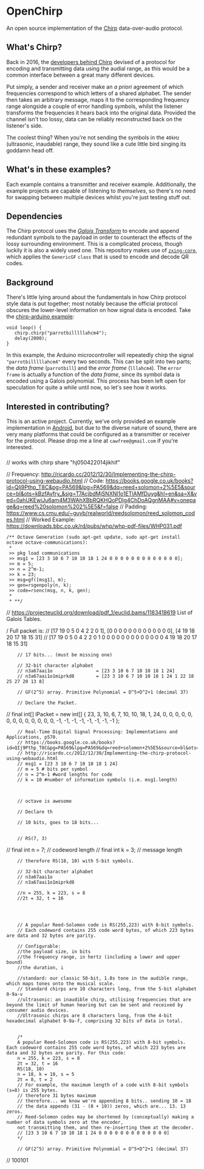 # OpenChirp
An open source implementation of the [Chirp](chirp.io) data-over-audio protocol.

## What's Chirp?
Back in 2016, the [developers behind Chirp](https://www.chirp.io/about) devised of a protocol for encoding and transmitting data using the audial range, as this would be a common interface between a great many different devices. 

Put simply, a sender and receiver make an _a priori_ agreement of which frequencies correspond to which letters of a shared alphabet. The sender then takes an arbitrary message, maps it to the corresponding frequency range alongside a couple of error handling symbols, whilst the listener transforms the frequencies it hears back into the original data. Provided the channel isn't too lossy, data can be reliably reconstructed back on the listener's side. 

The coolest thing? When you're not sending the symbols in the `40kHz` (ultrasonic, inaudable) range, they sound like a cute little bird singing its goddamn head off.

## What's in these examples?
Each example contains a transmitter and receiver example. Additionally, the example projects are capable of listening to _themselves_, so there's no need for swapping between multiple devices whilst you're just testing stuff out.

## Dependencies
The Chirp protocol uses the [_Galois Transform_](https://en.wikipedia.org/wiki/Galois_theory) to encode and append redundant symbols to the payload in order to counteract the effects of the lossy surrounding environment. This is a complicated process, though luckily it is also a widely used one. This repository makes use of [`zxing-core`](https://github.com/zxing/zxing), which applies the `GenericGF` `class` that is used to encode and decode QR codes.

## Background
There's little lying around about the fundamentals in how Chirp protocol style data is put together; most notably because the official protocol obscures the lower-level information on how signal data is encoded. Take the [chirp-arduino example](https://github.com/chirp/chirp-arduino):

```
void loop() {
   chirp.chirp("parrotbilllllahcm4");
   delay(2000);
}
```
In this example, the Arduino microcontroller will repeatedly chirp the signal `"parrotbilllllahcm4"` every two seconds. This can be split into two parts; the _data frame_ (`parrotbill`) and the _error frame_ (`lllahcm4`). The `error frame` is actually a function of the _data frame_, since its symbol data is encoded using a Galois polynomial. This process has been left open for speculation for quite a while until now, so let's see how it works.

## Interested in contributing?
This is an active project. Currently, we've only provided an example implementation in [Android](https://github.com/Cawfree/OpenChirp/tree/master/android), but due to the diverse nature of sound, there are very many platforms that could be configured as a transmitter or receiver for the protocol. Please drop me a line at `cawfree@gmail.com` if you're interested.

###

// works with chirp share
"hj050422014jikhif"

// Frequency: http://ricardo.cc/2012/12/30/Implementing-the-chirp-protocol-using-webaudio.html
    // Code: https://books.google.co.uk/books?id=QIj9Pthp_T8C&pg=PA569&lpg=PA569&dq=reed+solomon+2%5E5&source=bl&ots=kBzfAyfry_&sig=T7AcjbdMjSNXNl1o1ETlAMfDuyg&hl=en&sa=X&ved=0ahUKEwiJu6am4M3WAhXBbRQKHQoPDIg4ChDoAQgnMAA#v=onepage&q=reed%20solomon%202%5E5&f=false
    // Padding: https://www.cs.cmu.edu/~guyb/realworld/reedsolomon/reed_solomon_codes.html
// Worked Example: https://downloads.bbc.co.uk/rd/pubs/whp/whp-pdf-files/WHP031.pdf


    /** Octave Generation (sudo apt-get update, sudo apt-get install octave octave-communications):
     *
     >> pkg load communications
     >> msg1 = [23 3 10 6 7 10 10 18 1 24 0 0 0 0 0 0 0 0 0 0 0 0 0];
     >> m = 5;
     >> n = 2^m-1;
     >> k = 23;
     >> msg=gf([msg1], m);
     >> gen=rsgenpoly(n, k);
     >> code=rsenc(msg, n, k, gen);
     *
     * **/

// https://projecteuclid.org/download/pdf_1/euclid.bams/1183418619 List of Galois Tables.

/ Full packet is:
        // [17 19 0 5 0 4 2 2 0 1], [0 0 0 0 0 0 0 0 0 0 0 0 0], [4 19 18 20 17 18 15 31]
        // [17 19 0 5 0 4 2 2 0 1    0 0 0 0 0 0 0 0 0 0 0 0 0    4 19 18 20 17 18 15 31]


        // 17 bits... (must be missing one)

        // 32-bit character alphabet
        // n3a67aai1o                = [23 3 10 6 7 10 10 18 1 24]
        // n3a67aai1o1miprkd8        = [23 3 10 6 7 10 10 18 1 24 1 22 18 25 27 20 13 8]

        // GF(2^5) array. Primitive Polynomial = D^5+D^2+1 (decimal 37)

        // Declare the Packet.
//        final int[]              lPacket             = new int[] { 23, 3, 10, 6, 7, 10, 10, 18, 1, 24, 0, 0, 0, 0, 0, 0, 0, 0, 0, 0, 0, 0, 0, -1, -1, -1, -1, -1, -1, -1, -1 };





        // Real-Time Digital Signal Processing: Implementations and Applications, p570.
        // https://books.google.co.uk/books?id=QIj9Pthp_T8C&pg=PA569&lpg=PA569&dq=reed+solomon+2%5E5&source=bl&ots=kBzfAyfry_&sig=T7AcjbdMjSNXNl1o1ETlAMfDuyg&hl=en&sa=X&ved=0ahUKEwiJu6am4M3WAhXBbRQKHQoPDIg4ChDoAQgnMAA#v=onepage&q=reed%20solomon%202%5E5&f=false
        // http://ricardo.cc/2012/12/30/Implementing-the-chirp-protocol-using-webaudio.html
        // msg1 = [23 3 10 6 7 10 10 18 1 24]
        // m = 5 # bits per symbol
        // n = 2^m-1 #word lengths for code
        // k = 10 #number of information symbols (i.e. msg1.length)



        // octave is awesome

        // Declare th

        // 10 bits, goes to 18 bits...


        // RS(7, 3)
//        final int n = 7; // codeword length
//        final int k = 3; // message length

        // therefore RS(18, 10) with 5-bit symbols.

        // 32-bit character alphabet
        // n3a67aai1o
        // n3a67aai1o1miprkd8

        //n = 255, k = 223, s = 8
        //2t = 32, t = 16




        // A popular Reed-Solomon code is RS(255,223) with 8-bit symbols.
        // Each codeword contains 255 code word bytes, of which 223 bytes are data and 32 bytes are parity.

        // Configurable:
        //the payload size, in bits
        //the frequency range, in hertz (including a lower and upper bound)
        //the duration, i

        //standard: our classic 50-bit, 1.8s tone in the audible range, which maps tones onto the musical scale.
        // Standard chirps are 10 characters long, from the 5-bit alphabet 0-9a-v
        //ultrasonic: an inaudible chirp, utilising frequencies that are beyond the limit of human hearing but can be sent and received by consumer audio devices.
        //Ultrasonic chirps are 8 characters long, from the 4-bit hexadecimal alphabet 0-9a-f, comprising 32 bits of data in total.


        /*
        A popular Reed-Solomon code is RS(255,223) with 8-bit symbols. Each codeword contains 255 code word bytes, of which 223 bytes are data and 32 bytes are parity. For this code:
        n = 255, k = 223, s = 8
        2t = 32, t = 16
        RS(18, 10)
        n = 18, k = 10, s = 5
        2t = 8, t = 2
        // For example, the maximum length of a code with 8-bit symbols (s=8) is 255 bytes.
        // therefore 31 bytes maximum
        // therefore... we know we're appending 8 bits.. sending 10 = 18
        // the data appends (31 - (8 + 10)) zeros, which are... 13. 13 zeros.
        // Reed-Solomon codes may be shortened by (conceptually) making a number of data symbols zero at the encoder,
        not transmitting them, and then re-inserting them at the decoder.
        // [23 3 10 6 7 10 10 18 1 24 0 0 0 0 0 0 0 0 0 0 0 0 0]
        */

        // GF(2^5) array. Primitive Polynomial = D^5+D^2+1 (decimal 37)
// 100101

